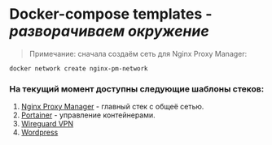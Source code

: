 # Docker-compose templates - *разворачиваем окружение*

> Примечание: сначала создаём сеть для Nginx Proxy Manager:

 ``docker network create nginx-pm-network``

### На текущий момент доступны следующие шаблоны стеков:
1) [Nginx Proxy Manager](https://github.com/twent/docker-compose-templates/tree/main/nginx-pm/) - главный стек с общеё сетью.
2) [Portainer](https://github.com/twent/docker-compose-templates/tree/main/portainer) - управление контейнерами.
3) [Wireguard VPN](https://github.com/twent/docker-compose-templates/tree/main/wireguard)
4) [Wordpress](https://github.com/twent/docker-compose-templates/tree/main/wordpress/)
